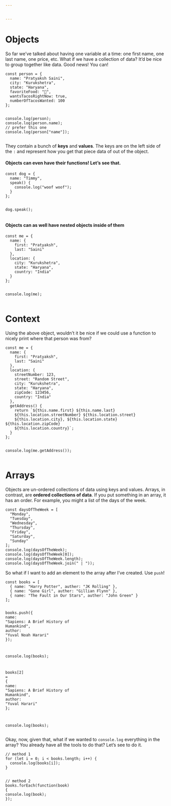 ```yaml
---


---
```


<h1 id="objects">Objects</h1>
<p>So far we’ve talked about having one variable at a time: one first name, one last name, one price, etc. What if we have a collection of data? It’d be nice to group together like data. Good news! You can!</p>
<pre class=" language-js"><code class="prism  language-js"><span class="token keyword">const</span> person <span class="token operator">=</span> <span class="token punctuation">{</span>
  name<span class="token punctuation">:</span> <span class="token string">"Pratyaksh Saini"</span><span class="token punctuation">,</span>
  city<span class="token punctuation">:</span> <span class="token string">"Kurukshetra"</span><span class="token punctuation">,</span>
  state<span class="token punctuation">:</span> <span class="token string">"Haryana"</span><span class="token punctuation">,</span>
  favoriteFood<span class="token punctuation">:</span> <span class="token string">"🌮"</span><span class="token punctuation">,</span>
  wantsTacosRightNow<span class="token punctuation">:</span> <span class="token boolean">true</span><span class="token punctuation">,</span>
  numberOfTacosWanted<span class="token punctuation">:</span> <span class="token number">100</span>
<span class="token punctuation">}</span><span class="token punctuation">;</span>

console<span class="token punctuation">.</span><span class="token function">log</span><span class="token punctuation">(</span>person<span class="token punctuation">)</span><span class="token punctuation">;</span>
console<span class="token punctuation">.</span><span class="token function">log</span><span class="token punctuation">(</span>person<span class="token punctuation">.</span>name<span class="token punctuation">)</span><span class="token punctuation">;</span> <span class="token comment">// prefer this one</span>
console<span class="token punctuation">.</span><span class="token function">log</span><span class="token punctuation">(</span>person<span class="token punctuation">[</span><span class="token string">"name"</span><span class="token punctuation">]</span><span class="token punctuation">)</span><span class="token punctuation">;</span> 
</code></pre>
<p>They contain a bunch of <strong>keys</strong> and <strong>values</strong>. The keys are on the left side of the <code>:</code> and represent how you get that piece data of out of the object.</p>
<h4 id="objects-can-even-have-their-functions-lets-see-that.">Objects can even have their functions! Let’s see that.</h4>
<pre class=" language-js"><code class="prism  language-js"><span class="token keyword">const</span> dog <span class="token operator">=</span> <span class="token punctuation">{</span>
  name<span class="token punctuation">:</span> <span class="token string">"Timmy"</span><span class="token punctuation">,</span>
  <span class="token function">speak</span><span class="token punctuation">(</span><span class="token punctuation">)</span> <span class="token punctuation">{</span>
    console<span class="token punctuation">.</span><span class="token function">log</span><span class="token punctuation">(</span><span class="token string">"woof woof"</span><span class="token punctuation">)</span><span class="token punctuation">;</span>
  <span class="token punctuation">}</span>
<span class="token punctuation">}</span><span class="token punctuation">;</span>

dog<span class="token punctuation">.</span><span class="token function">speak</span><span class="token punctuation">(</span><span class="token punctuation">)</span><span class="token punctuation">;</span>
</code></pre>
<h4 id="objects-can-as-well-have-nested-objects-inside-of-them">Objects can as well have nested objects inside of them</h4>
<pre class=" language-js"><code class="prism  language-js"><span class="token keyword">const</span> me <span class="token operator">=</span> <span class="token punctuation">{</span>
  name<span class="token punctuation">:</span> <span class="token punctuation">{</span>
    first<span class="token punctuation">:</span> <span class="token string">"Pratyaksh"</span><span class="token punctuation">,</span>
    last<span class="token punctuation">:</span> <span class="token string">"Saini"</span>
  <span class="token punctuation">}</span><span class="token punctuation">,</span>
  location<span class="token punctuation">:</span> <span class="token punctuation">{</span>
    city<span class="token punctuation">:</span> <span class="token string">"Kurukshetra"</span><span class="token punctuation">,</span>
    state<span class="token punctuation">:</span> <span class="token string">"Haryana"</span><span class="token punctuation">,</span>
    country<span class="token punctuation">:</span> <span class="token string">"India"</span>
  <span class="token punctuation">}</span>
<span class="token punctuation">}</span><span class="token punctuation">;</span>

console<span class="token punctuation">.</span><span class="token function">log</span><span class="token punctuation">(</span>me<span class="token punctuation">)</span><span class="token punctuation">;</span>
</code></pre>
<h1 id="context">Context</h1>
<p>Using the above object, wouldn’t it be nice if we could use a function to nicely print where that person was from?</p>
<pre class=" language-js"><code class="prism  language-js"><span class="token keyword">const</span> me <span class="token operator">=</span> <span class="token punctuation">{</span>
  name<span class="token punctuation">:</span> <span class="token punctuation">{</span>
    first<span class="token punctuation">:</span> <span class="token string">"Pratyaksh"</span><span class="token punctuation">,</span>
    last<span class="token punctuation">:</span> <span class="token string">"Saini"</span>
  <span class="token punctuation">}</span><span class="token punctuation">,</span>
  location<span class="token punctuation">:</span> <span class="token punctuation">{</span>
    streetNumber<span class="token punctuation">:</span> <span class="token number">123</span><span class="token punctuation">,</span>
    street<span class="token punctuation">:</span> <span class="token string">"Random Street"</span><span class="token punctuation">,</span>
    city<span class="token punctuation">:</span> <span class="token string">"Kurukshetra"</span><span class="token punctuation">,</span>
    state<span class="token punctuation">:</span> <span class="token string">"Haryana"</span><span class="token punctuation">,</span>
    zipCode<span class="token punctuation">:</span> <span class="token number">123456</span><span class="token punctuation">,</span>
    country<span class="token punctuation">:</span> <span class="token string">"India"</span>
  <span class="token punctuation">}</span><span class="token punctuation">,</span>
  <span class="token function">getAddress</span><span class="token punctuation">(</span><span class="token punctuation">)</span> <span class="token punctuation">{</span>
    <span class="token keyword">return</span> <span class="token template-string"><span class="token string">`</span><span class="token interpolation"><span class="token interpolation-punctuation punctuation">${</span><span class="token keyword">this</span><span class="token punctuation">.</span>name<span class="token punctuation">.</span>first<span class="token interpolation-punctuation punctuation">}</span></span><span class="token string"> </span><span class="token interpolation"><span class="token interpolation-punctuation punctuation">${</span><span class="token keyword">this</span><span class="token punctuation">.</span>name<span class="token punctuation">.</span>last<span class="token interpolation-punctuation punctuation">}</span></span><span class="token string">
	</span><span class="token interpolation"><span class="token interpolation-punctuation punctuation">${</span><span class="token keyword">this</span><span class="token punctuation">.</span>location<span class="token punctuation">.</span>streetNumber<span class="token interpolation-punctuation punctuation">}</span></span><span class="token string"> </span><span class="token interpolation"><span class="token interpolation-punctuation punctuation">${</span><span class="token keyword">this</span><span class="token punctuation">.</span>location<span class="token punctuation">.</span>street<span class="token interpolation-punctuation punctuation">}</span></span><span class="token string">
	</span><span class="token interpolation"><span class="token interpolation-punctuation punctuation">${</span><span class="token keyword">this</span><span class="token punctuation">.</span>location<span class="token punctuation">.</span>city<span class="token interpolation-punctuation punctuation">}</span></span><span class="token string">, </span><span class="token interpolation"><span class="token interpolation-punctuation punctuation">${</span><span class="token keyword">this</span><span class="token punctuation">.</span>location<span class="token punctuation">.</span>state<span class="token interpolation-punctuation punctuation">}</span></span><span class="token string"> </span><span class="token interpolation"><span class="token interpolation-punctuation punctuation">${</span><span class="token keyword">this</span><span class="token punctuation">.</span>location<span class="token punctuation">.</span>zipCode<span class="token interpolation-punctuation punctuation">}</span></span><span class="token string">
	</span><span class="token interpolation"><span class="token interpolation-punctuation punctuation">${</span><span class="token keyword">this</span><span class="token punctuation">.</span>location<span class="token punctuation">.</span>country<span class="token interpolation-punctuation punctuation">}</span></span><span class="token string">`</span></span><span class="token punctuation">;</span>
  <span class="token punctuation">}</span>
<span class="token punctuation">}</span><span class="token punctuation">;</span>

console<span class="token punctuation">.</span><span class="token function">log</span><span class="token punctuation">(</span>me<span class="token punctuation">.</span><span class="token function">getAddress</span><span class="token punctuation">(</span><span class="token punctuation">)</span><span class="token punctuation">)</span><span class="token punctuation">;</span>
</code></pre>
<h1 id="arrays">Arrays</h1>
<p>Objects are un-ordered collections of data using keys and values. Arrays, in contrast, are <strong>ordered collections of data</strong>. If you put something in an array, it has an order. For example, you might a list of the days of the week.</p>
<pre class=" language-js"><code class="prism  language-js"><span class="token keyword">const</span> daysOfTheWeek <span class="token operator">=</span> <span class="token punctuation">[</span>
  <span class="token string">"Monday"</span><span class="token punctuation">,</span>
  <span class="token string">"Tuesday"</span><span class="token punctuation">,</span>
  <span class="token string">"Wednesday"</span><span class="token punctuation">,</span>
  <span class="token string">"Thursday"</span><span class="token punctuation">,</span>
  <span class="token string">"Friday"</span><span class="token punctuation">,</span>
  <span class="token string">"Saturday"</span><span class="token punctuation">,</span>
  <span class="token string">"Sunday"</span>
<span class="token punctuation">]</span><span class="token punctuation">;</span>
console<span class="token punctuation">.</span><span class="token function">log</span><span class="token punctuation">(</span>daysOfTheWeek<span class="token punctuation">)</span><span class="token punctuation">;</span>
console<span class="token punctuation">.</span><span class="token function">log</span><span class="token punctuation">(</span>daysOfTheWeek<span class="token punctuation">[</span><span class="token number">0</span><span class="token punctuation">]</span><span class="token punctuation">)</span><span class="token punctuation">;</span>
console<span class="token punctuation">.</span><span class="token function">log</span><span class="token punctuation">(</span>daysOfTheWeek<span class="token punctuation">.</span>length<span class="token punctuation">)</span><span class="token punctuation">;</span>
console<span class="token punctuation">.</span><span class="token function">log</span><span class="token punctuation">(</span>daysOfTheWeek<span class="token punctuation">.</span><span class="token function">join</span><span class="token punctuation">(</span><span class="token string">" | "</span><span class="token punctuation">)</span><span class="token punctuation">)</span><span class="token punctuation">;</span>
</code></pre>
<p>So what if I want to add an element to the array after I’ve created. Use <code>push</code>!</p>
<pre class=" language-js"><code class="prism  language-js"><span class="token keyword">const</span> books <span class="token operator">=</span> <span class="token punctuation">[</span>
  <span class="token punctuation">{</span> name<span class="token punctuation">:</span> <span class="token string">"Harry Potter"</span><span class="token punctuation">,</span> auther<span class="token punctuation">:</span> <span class="token string">"JK Rolling"</span> <span class="token punctuation">}</span><span class="token punctuation">,</span>
  <span class="token punctuation">{</span> name<span class="token punctuation">:</span> <span class="token string">"Gone Girl"</span><span class="token punctuation">,</span> auther<span class="token punctuation">:</span> <span class="token string">"Gillian Flynn"</span> <span class="token punctuation">}</span><span class="token punctuation">,</span>
  <span class="token punctuation">{</span> name<span class="token punctuation">:</span> <span class="token string">"The Fault in Our Stars"</span><span class="token punctuation">,</span> auther<span class="token punctuation">:</span> <span class="token string">"John Green"</span> <span class="token punctuation">}</span>
<span class="token punctuation">]</span><span class="token punctuation">;</span>

books<span class="token punctuation">.</span><span class="token function">push</span><span class="token punctuation">(</span><span class="token punctuation">{</span> name<span class="token punctuation">:</span> <span class="token string">"Sapiens: A Brief History of Humankind"</span><span class="token punctuation">,</span> author<span class="token punctuation">:</span> <span class="token string">"Yuval Noah Harari"</span> <span class="token punctuation">}</span><span class="token punctuation">)</span><span class="token punctuation">;</span>

console<span class="token punctuation">.</span><span class="token function">log</span><span class="token punctuation">(</span>books<span class="token punctuation">)</span><span class="token punctuation">;</span>

books<span class="token punctuation">[</span><span class="token number">2</span><span class="token punctuation">]</span> <span class="token operator">=</span> <span class="token punctuation">{</span> name<span class="token punctuation">:</span> <span class="token string">"Sapiens: A Brief History of Humankind"</span><span class="token punctuation">,</span> author<span class="token punctuation">:</span> <span class="token string">"Yuval Harari"</span> <span class="token punctuation">}</span><span class="token punctuation">;</span>

console<span class="token punctuation">.</span><span class="token function">log</span><span class="token punctuation">(</span>books<span class="token punctuation">)</span><span class="token punctuation">;</span>
</code></pre>
<p>Okay, now, given that, what if we wanted to <code>console.log</code> everything in the array? You already have all the tools to do that? Let’s see to do it.</p>
<pre class=" language-js"><code class="prism  language-js"><span class="token comment">// method 1</span>
<span class="token keyword">for</span> <span class="token punctuation">(</span><span class="token keyword">let</span> i <span class="token operator">=</span> <span class="token number">0</span><span class="token punctuation">;</span> i <span class="token operator">&lt;</span> books<span class="token punctuation">.</span>length<span class="token punctuation">;</span> i<span class="token operator">++</span><span class="token punctuation">)</span> <span class="token punctuation">{</span>
  console<span class="token punctuation">.</span><span class="token function">log</span><span class="token punctuation">(</span>books<span class="token punctuation">[</span>i<span class="token punctuation">]</span><span class="token punctuation">)</span><span class="token punctuation">;</span>
<span class="token punctuation">}</span>

<span class="token comment">// method 2</span>
books<span class="token punctuation">.</span><span class="token function">forEach</span><span class="token punctuation">(</span><span class="token keyword">function</span><span class="token punctuation">(</span>book<span class="token punctuation">)</span> <span class="token punctuation">{</span>
  console<span class="token punctuation">.</span><span class="token function">log</span><span class="token punctuation">(</span>book<span class="token punctuation">)</span><span class="token punctuation">;</span>
<span class="token punctuation">}</span><span class="token punctuation">)</span><span class="token punctuation">;</span>
</code></pre>

